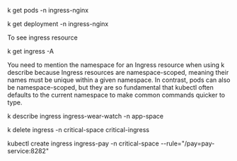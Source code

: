 k get pods -n ingress-nginx

k get deployment -n ingress-nginx 

To see ingress resource

k get ingress -A

You need to mention the namespace for an Ingress resource when using k describe because Ingress resources are namespace-scoped, meaning their names must be unique within a given namespace. In contrast, pods can also be namespace-scoped, but they are so fundamental that kubectl often defaults to the current namespace to make common commands quicker to type.

k describe ingress ingress-wear-watch -n app-space


k delete ingress -n critical-space critical-ingress


kubectl create ingress ingress-pay -n critical-space --rule="/pay=pay-service:8282"

